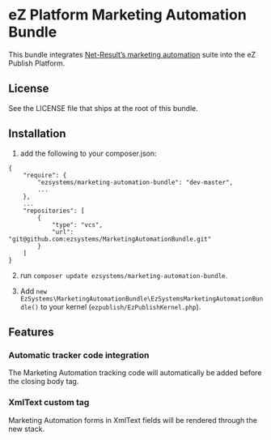 # eZ Platform Marketing Automation Bundle

This bundle integrates [Net-Result’s marketing automation](http://www.net-results.com/) suite into the eZ Publish
Platform.

## License
See the LICENSE file that ships at the root of this bundle.

## Installation

1. add the following to your composer.json:
```
{
    "require": {
        "ezsystems/marketing-automation-bundle": "dev-master",
        ...
    },
    ...
    "repositories": [
        {
            "type": "vcs",
            "url":  "git@github.com:ezsystems/MarketingAutomationBundle.git"
        }
    ]
}
```

2. run `composer update ezsystems/marketing-automation-bundle`.

3. Add `new EzSystems\MarketingAutomationBundle\EzSystemsMarketingAutomationBundle()` to your kernel (`ezpublish/EzPublishKernel.php`).

## Features

### Automatic tracker code integration
The Marketing Automation tracking code will automatically be added before the closing body tag.

### XmlText custom tag
Marketing Automation forms in XmlText fields will be rendered through the new stack.
